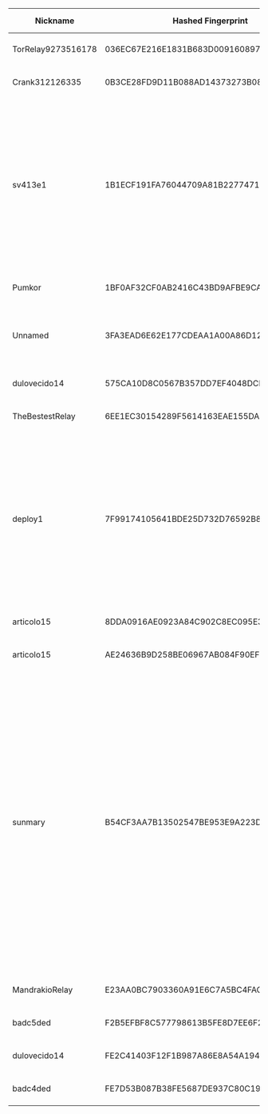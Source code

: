 | Nickname |  Hashed Fingerprint	| Or Addresses | Contact | Running | Flags | Last Seen | First Seen | Last Restarted | Advertised Bandwidth | Platform | Version | Version Status | Recommended Version | Verified hostnames | Exit policy |
|---|---|---|---|---|---|---|---|---|---|---|---|---|---|---|---|
|TorRelay9273516178 | 036EC67E216E1831B683D009160897F085B01C07 | ["180.181.204.254:443"] | tor.relay9273516178@protonmail.com | false | Running, V2Dir, Valid | 2025-09-16 07:00:00 | 2025-09-16 05:00:00 | 2025-09-16 06:05:42 | 0 | Tor 0.4.8.17 on Linux | 0.4.8.17 | recommended | true | N/A | ["reject *:*"]|
|Crank312126335 | 0B3CE28FD9D11B088AD14373273B08AB857DC3B0 | ["91.249.201.221:9001"] | admin@example.com | false | Running, V2Dir, Valid | 2025-09-16 10:00:00 | 2025-09-16 10:00:00 | 2025-09-16 09:45:59 | 0 | Tor 0.4.8.17 on Linux | 0.4.8.17 | recommended | true | ["leasedline-static-091-249-201-221.ewe-ip-backbone.de"] | ["reject *:*"]|
|sv413e1 | 1B1ECF191FA76044709A81B22774718A59E16AC8 | ["65.87.7.198:443","[2a0f:85c1:356:5a46::1]:443"] | justintimberlake5766@outlook.com | true | Exit, Running, V2Dir, Valid | 2025-09-16 13:00:00 | 2025-09-16 03:00:00 | 2025-09-16 02:16:07 | 0 | Tor 0.4.8.16 on Linux | 0.4.8.16 | recommended | true | N/A | ["reject 0.0.0.0/8:*","reject 169.254.0.0/16:*","reject 127.0.0.0/8:*","reject 192.168.0.0/16:*","reject 10.0.0.0/8:*","reject 172.16.0.0/12:*","reject 65.87.7.198:*","reject *:25","reject *:119","reject *:135-139","reject *:445","reject *:563","reject *:1214","reject *:4661-4666","reject *:6346-6429","reject *:6699","reject *:6881-6999","accept *:*"]|
|Pumkor | 1BF0AF32CF0AB2416C43BD9AFBE9CAB17946EAB1 | ["172.238.167.193:443","[2600:3c06::2000:d6ff:fe4c:bb90]:443"] | tor @ AT @ pumkiin pa t ch <DOT) Com | true | Running, Valid | 2025-09-16 13:00:00 | 2025-09-16 05:00:00 | 2025-09-16 04:20:38 | 0 | Tor 0.4.8.17 on Linux | 0.4.8.17 | recommended | true | ["172-238-167-193.ip.linodeusercontent.com"] | ["reject *:*"]|
|Unnamed | 3FA3EAD6E62E177CDEAA1A00A86D12F404D08B03 | ["218.252.16.82:9001"] | N/A | true | Running, V2Dir, Valid | 2025-09-16 13:00:00 | 2025-09-16 02:00:00 | 2025-09-16 01:00:36 | 0 | Tor 0.4.8.17 on Windows 8 [or later] | 0.4.8.17 | recommended | true | ["cm218-252-16-82.hkcable.com.hk"] | ["reject *:*"]|
|dulovecido14 | 575CA10D8C0567B357DD7EF4048DCB719E1C0E75 | ["185.104.63.99:53614"] | dulovecido14[at]gmx.com | true | Running, V2Dir, Valid | 2025-09-16 13:00:00 | 2025-09-16 08:00:00 | 2025-09-16 07:16:05 | 0 | Tor 0.4.8.17 on Linux | 0.4.8.17 | recommended | true | N/A | ["reject *:*"]|
|TheBestestRelay | 6EE1EC30154289F5614163EAE155DAA41DFA5AE5 | ["180.181.204.254:443","[2403:5803:e6b7::201]:9001"] | bitandbobsofskaza@protonmail.com | true | Running, V2Dir, Valid | 2025-09-16 13:00:00 | 2025-09-16 11:00:00 | 2025-09-16 11:09:54 | 0 | Tor 0.4.8.17 on Linux | 0.4.8.17 | recommended | true | N/A | ["reject *:*"]|
|deploy1 | 7F99174105641BDE25D732D76592B8A0E1C8A9E8 | ["173.224.219.44:443"] | Joe Bacon <joe AT phynd dot net> | true | Exit, Fast, Running, V2Dir, Valid | 2025-09-16 13:00:00 | 2025-09-16 07:00:00 | 2025-09-16 06:30:01 | 276480 | Tor 0.4.8.17 on Linux | 0.4.8.17 | recommended | true | N/A | ["reject 0.0.0.0/8:*","reject 169.254.0.0/16:*","reject 127.0.0.0/8:*","reject 192.168.0.0/16:*","reject 10.0.0.0/8:*","reject 172.16.0.0/12:*","reject 173.224.219.44:*","reject *:25","reject *:119","reject *:135-139","reject *:445","reject *:563","reject *:1214","reject *:4661-4666","reject *:6346-6429","reject *:6699","reject *:6881-6999","accept *:*"]|
|articolo15 | 8DDA0916AE0923A84C902C8EC095E3F60AA64FFF | ["51.89.98.68:9001"] | articolo15@pm.me | false | Running, V2Dir, Valid | 2025-09-16 12:00:00 | 2025-09-16 12:00:00 | 2025-09-16 11:25:18 | 0 | Tor 0.4.8.17 on Linux | 0.4.8.17 | recommended | true | N/A | ["reject *:*"]|
|articolo15 | AE24636B9D258BE06967AB084F90EFBF2AFA08D9 | ["51.89.98.68:9001"] | articolo15@pm.me | true | Running, V2Dir, Valid | 2025-09-16 13:00:00 | 2025-09-16 13:00:00 | 2025-09-16 12:43:19 | 0 | Tor 0.4.8.17 on Linux | 0.4.8.17 | recommended | true | N/A | ["reject *:*"]|
|sunmary | B54CF3AA7B13502547BE953E9A223D7E0E5C8F9F | ["108.59.12.41:9001"] | Mary Sun <sunmary@keemail.me> | true | Exit, Running, V2Dir, Valid | 2025-09-16 13:00:00 | 2025-09-16 11:00:00 | 2025-09-16 09:50:01 | 0 | Tor 0.4.8.14 on Linux | 0.4.8.14 | recommended | true | N/A | ["reject 0.0.0.0/8:*","reject 169.254.0.0/16:*","reject 127.0.0.0/8:*","reject 192.168.0.0/16:*","reject 10.0.0.0/8:*","reject 172.16.0.0/12:*","reject 108.59.12.41:*","accept *:20-21","accept *:43","accept *:53","accept *:80","accept *:110","accept *:143","accept *:220","accept *:443","accept *:873","accept *:989-990","accept *:991","accept *:992","accept *:993","accept *:995","accept *:1194","accept *:1293","accept *:3690","accept *:4321","accept *:5222-5223","accept *:5228","accept *:9418","accept *:11371","accept *:64738","reject *:*"]|
|MandrakioRelay | E23AA0BC7903360A91E6C7A5BC4FACB2F4B87EED | ["103.245.231.118:443"] | cervo.rocker932@slmail.me | true | Running, V2Dir, Valid | 2025-09-16 13:00:00 | 2025-09-16 12:00:00 | 2025-09-16 11:06:51 | 0 | Tor 0.4.8.17 on Linux | 0.4.8.17 | recommended | true | N/A | ["reject *:*"]|
|badc5ded | F2B5EFBF8C577798613B5FE8D7EE6F26DFC8A4A4 | ["116.255.1.163:9006"] | tor badc0ded com | true | Running, V2Dir, Valid | 2025-09-16 13:00:00 | 2025-09-16 12:00:00 | 2025-09-16 11:13:39 | 0 | Tor 0.4.8.17 on Linux | 0.4.8.17 | recommended | true | ["badc0ded.com"] | ["reject *:*"]|
|dulovecido14 | FE2C41403F12F1B987A86E8A54A194F3E5374D2F | ["185.104.63.99:53615"] | dulovecido14[at]gmx.com | true | Running, V2Dir, Valid | 2025-09-16 13:00:00 | 2025-09-16 08:00:00 | 2025-09-16 07:20:46 | 0 | Tor 0.4.8.17 on Linux | 0.4.8.17 | recommended | true | N/A | ["reject *:*"]|
|badc4ded | FE7D53B087B38FE5687DE937C80C198271E79049 | ["116.255.1.163:9005"] | tor badc0ded com | true | Running, V2Dir, Valid | 2025-09-16 13:00:00 | 2025-09-16 12:00:00 | 2025-09-16 11:19:21 | 0 | Tor 0.4.8.17 on Linux | 0.4.8.17 | recommended | true | ["badc0ded.com"] | ["reject *:*"]|
